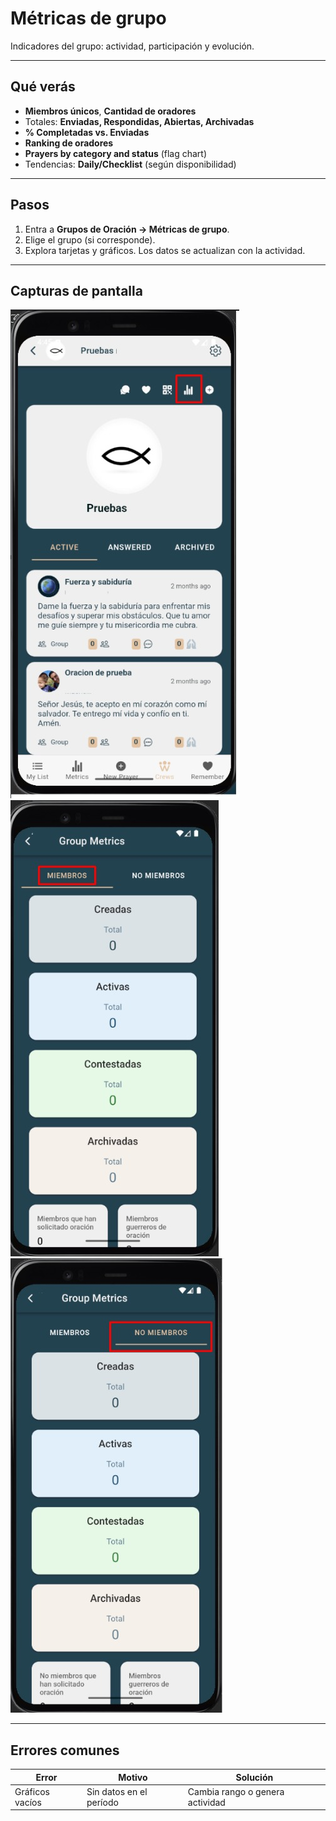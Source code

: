 # Métricas de grupo

Indicadores del grupo: actividad, participación y evolución.

---

## Qué verás
- **Miembros únicos**, **Cantidad de oradores**
- Totales: **Enviadas, Respondidas, Abiertas, Archivadas**
- **% Completadas vs. Enviadas**
- **Ranking de oradores**
- **Prayers by category and status** (flag chart)
- Tendencias: **Daily/Checklist** (según disponibilidad)

---

## Pasos
1. Entra a **Grupos de Oración → Métricas de grupo**.
2. Elige el grupo (si corresponde).
3. Explora tarjetas y gráficos. Los datos se actualizan con la actividad.

---

## Capturas de pantalla
![Tarjetas y donut](img/grupo-metricas-cards.jpg)  
![Metricas de oraciones de miembros del grupo ](img/grupo-metricas-oraciones-miembros.jpg)  
![Metricas de oraciones de no-miembros del grupo](img/grupo-metricas-no-miembros.jpg)

---

## Errores comunes
| Error | Motivo | Solución |
|---|---|---|
| Gráficos vacíos | Sin datos en el período | Cambia rango o genera actividad |
